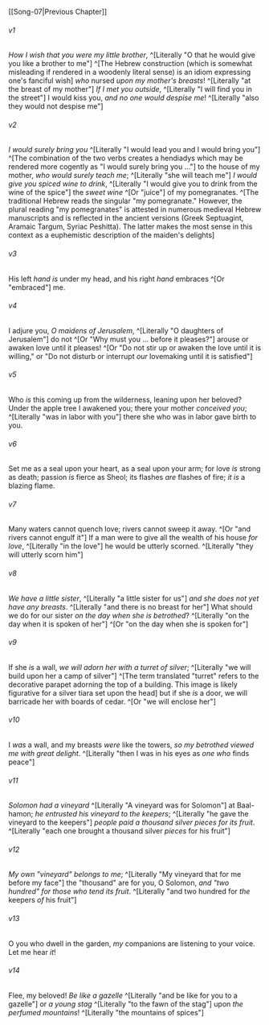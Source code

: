 ﻿---
aliases:
  - Song of Solomon 8
---

[[Song-07|Previous Chapter]]

###### v1
_How I wish that you were my little brother_, ^[Literally "O that he would give you like a brother to me"] ^[The Hebrew construction (which is somewhat misleading if rendered in a woodenly literal sense) is an idiom expressing one's fanciful wish]
_who_ nursed _upon my mother's breasts_! ^[Literally "at the breast of my mother"]
_If_ _I met you outside_, ^[Literally "I will find you in the street"] I would kiss you,
_and no one would despise me_! ^[Literally "also they would not despise me"]

###### v2
_I would surely bring you_ ^[Literally "I would lead you and I would bring you"] ^[The combination of the two verbs creates a hendiadys which may be rendered more cogently as "I would surely bring you …"] to the house of my mother,
_who would surely teach me_; ^[Literally "she will teach me"]
_I would give you spiced wine to drink_, ^[Literally "I would give you to drink from the wine of the spice"]
the _sweet wine_ ^[Or "juice"] of my pomegranates. ^[The traditional Hebrew reads the singular "my pomegranate." However, the plural reading "my pomegranates" is attested in numerous medieval Hebrew manuscripts and is reflected in the ancient versions (Greek Septuagint, Aramaic Targum, Syriac Peshitta). The latter makes the most sense in this context as a euphemistic description of the maiden's delights]

###### v3
His left _hand is_ under my head,
and his right _hand_ embraces ^[Or "embraced"] me.

###### v4
I adjure you, _O maidens of Jerusalem_, ^[Literally "O daughters of Jerusalem"]
do not ^[Or "Why must you … before it pleases?"] arouse or awaken love until it pleases! ^[Or "Do not stir up or awaken the love until it is willing," or "Do not disturb or interrupt _our_ lovemaking until it is satisfied"]

###### v5
Who _is_ this coming up from the wilderness,
leaning upon her beloved?
Under the apple tree I awakened you;
there your mother _conceived you_; ^[Literally "was in labor with you"]
there she who was in labor gave birth to you.

###### v6
Set me as a seal upon your heart,
as a seal upon your arm;
for love _is_ strong as death;
passion _is_ fierce as Sheol;
its flashes _are_ flashes of fire;
_it is_ a blazing flame.

###### v7
Many waters cannot quench love;
rivers cannot sweep it away. ^[Or "and rivers cannot engulf it"]
If a man were to give all the wealth of his house _for love_, ^[Literally "in the love"]
he would be utterly scorned. ^[Literally "they will utterly scorn him"]

###### v8
_We have a little sister_, ^[Literally "a little sister for us"]
_and she does not yet have any breasts_. ^[Literally "and there is no breast for her"]
What should we do for our sister
_on the day when she is betrothed_? ^[Literally "on the day when it is spoken of her"] ^[Or "on the day when she is spoken for"]

###### v9
If she _is_ a wall,
_we will adorn her with a turret of silver_; ^[Literally "we will build upon her a camp of silver"] ^[The term translated "turret" refers to the decorative parapet adorning the top of a building. This image is likely figurative for a silver tiara set upon the head]
but if she _is_ a door,
we will barricade her with boards of cedar. ^[Or "we will enclose her"]

###### v10
I _was_ a wall, and my breasts _were_ like the towers,
_so _my betrothed_ viewed me with great delight_. ^[Literally "then I was in his eyes as _one who_ finds peace"]

###### v11
_Solomon had a vineyard_ ^[Literally "A vineyard was for Solomon"] at Baal-hamon;
_he entrusted his vineyard to the keepers_; ^[Literally "he gave the vineyard to the keepers"]
_people paid a thousand silver _pieces_ for its fruit_. ^[Literally "each one brought a thousand silver _pieces_ for his fruit"]

###### v12
_My own "vineyard" belongs to me_; ^[Literally "My vineyard that for me before my face"]
the "thousand" are for you, O Solomon,
_and "two hundred" for those who tend its fruit_. ^[Literally "and two hundred for _the_ keepers _of_ his fruit"]

###### v13
O you who dwell in the garden,
_my_ companions are listening to your voice.
Let me hear _it_!

###### v14
Flee, my beloved!
_Be like a gazelle_ ^[Literally "and be like for you to a gazelle"] or _a young stag_ ^[Literally "to the fawn of the stag"]
upon _the perfumed mountains_! ^[Literally "the mountains of spices"]